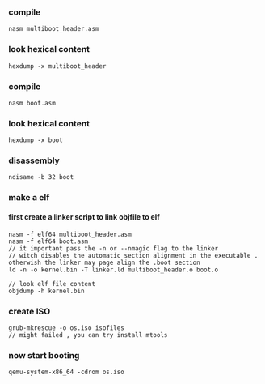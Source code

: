 ### compile
```
nasm multiboot_header.asm
```
### look hexical content
```
hexdump -x multiboot_header
```

### compile
```
nasm boot.asm
```

### look hexical content
```
hexdump -x boot
```

### disassembly
```
ndisame -b 32 boot
```

### make a elf
#### first create a linker script to link objfile to elf
```
nasm -f elf64 multiboot_header.asm
nasm -f elf64 boot.asm
// it important pass the -n or --nmagic flag to the linker
// witch disables the automatic section alignment in the executable . otherwish the linker may page align the .boot section
ld -n -o kernel.bin -T linker.ld multiboot_header.o boot.o

// look elf file content
objdump -h kernel.bin
```

### create ISO
```
grub-mkrescue -o os.iso isofiles
// might failed , you can try install mtools
```

### now start booting
```
qemu-system-x86_64 -cdrom os.iso
```